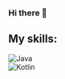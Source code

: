 ### Hi there 👋

## My skills:

![Java](https://img.shields.io/badge/java-F19458?style=for-the-badge&logo=java&logoColor=gray&labelColor-101010)</br> ![Kotlin](https://img.shields.io/badge/Kotlin-888BEF?style=for-the-badge&logo=kotlin&logoColor=gray&labelColor-101010)</br>
